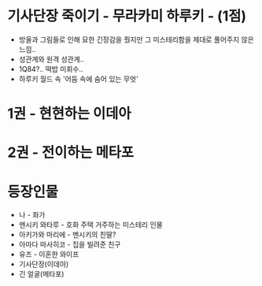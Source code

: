 # 기사단장 죽이기 - 무라카미 하루키 - (1점)

- 방울과 그림들로 인해 묘한 긴장감을 줬지만 그 미스테리함을 제대로 풀어주지 않은 느낌..
- 성관계와 원격 성관계..
- 1Q84?.. 떡밥 미회수..
- 하루키 월드 속 '어둠 속에 숨어 있는 무엇'

# 1권 - 현현하는 이데아

# 2권 - 전이하는 메타포

# 등장인물

- 나 - 화가
- 멘시키 와타루 - 호화 주택 거주하는 미스테리 인물
- 아키가와 마리에 - 멘시키의 친딸? 
- 아마다 마사히코 - 집을 빌려준 친구
- 유즈 - 이혼한 와이프
- 기사단장(이데아)
- 긴 얼굴(메타포)